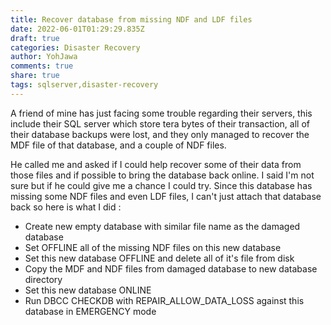 ```yaml
---
title: Recover database from missing NDF and LDF files
date: 2022-06-01T01:29:29.835Z
draft: true
categories: Disaster Recovery
author: YohJawa
comments: true
share: true
tags: sqlserver,disaster-recovery
---
```

A friend of mine has just facing some trouble regarding their servers, this include their SQL server which store tera bytes of their transaction, all of their database backups were lost, and they only managed to recover the MDF file of that database, and a couple of NDF files.

He called me and asked if I could help recover some of their data from those files and if possible to bring the database back online. I said I'm not sure but if he could give me a chance I could try. Since this database has missing some NDF files and even LDF files, I can't just attach that database back so here is what I did :

* Create new empty database with similar file name as the damaged database
* Set OFFLINE all of the missing NDF files on this new database
* Set this new database OFFLINE and delete all of it's file from disk
* Copy the MDF and NDF files from damaged database to new database directory
* Set this new database ONLINE
* Run DBCC CHECKDB with REPAIR_ALLOW_DATA_LOSS against this database in EMERGENCY mode